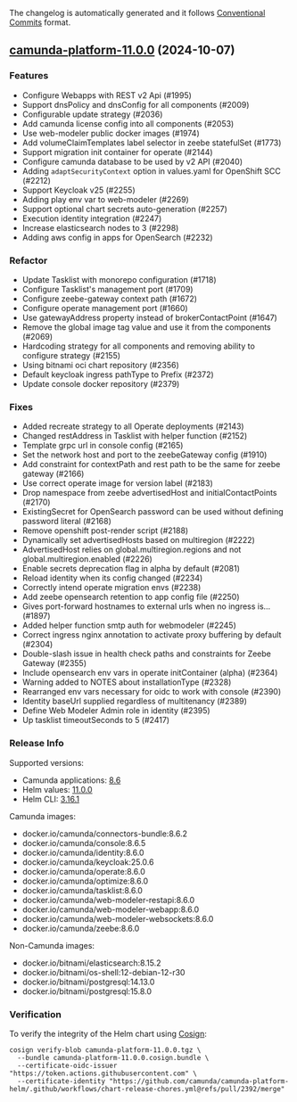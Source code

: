 The changelog is automatically generated and it follows [Conventional Commits](https://www.conventionalcommits.org/en/v1.0.0/) format.

## [camunda-platform-11.0.0](https://github.com/camunda/camunda-platform-helm/releases/tag/camunda-platform-11.0.0) (2024-10-07)

### Features

- Configure Webapps with REST v2 Api (#1995)
- Support dnsPolicy and dnsConfig for all components (#2009)
- Configurable update strategy (#2036)
- Add camunda license config into all components (#2053)
- Use web-modeler public docker images (#1974)
- Add volumeClaimTemplates label selector in zeebe statefulSet (#1773)
- Support migration init container for operate (#2144)
- Configure camunda database to be used by v2 API (#2040)
- Adding `adaptSecurityContext` option in values.yaml for OpenShift SCC (#2212)
- Support Keycloak v25 (#2255)
- Adding play env var to web-modeler (#2269)
- Support optional chart secrets auto-generation (#2257)
- Execution identity integration (#2247)
- Increase elasticsearch nodes to 3 (#2298)
- Adding aws config in apps for OpenSearch (#2232)

### Refactor

- Update Tasklist with monorepo configuration (#1718)
- Configure Tasklist's management port (#1709)
- Configure zeebe-gateway context path (#1672)
- Configure operate management port (#1660)
- Use gatewayAddress property instead of brokerContactPoint (#1647)
- Remove the global image tag value and use it from the components (#2069)
- Hardcoding strategy for all components and removing ability to configure strategy (#2155)
- Using bitnami oci chart repository (#2356)
- Default keycloak ingress pathType to Prefix (#2372)
- Update console docker repository (#2379)

### Fixes

- Added recreate strategy to all Operate deployments (#2143)
- Changed restAddress in Tasklist with helper function (#2152)
- Template grpc url in console config (#2165)
- Set the network host and port to the zeebeGateway config (#1910)
- Add constraint for contextPath and rest path to be the same for zeebe gateway (#2166)
- Use correct operate image for version label (#2183)
- Drop namespace from zeebe advertisedHost and initialContactPoints (#2170)
- ExistingSecret for OpenSearch password can be used without defining password literal (#2168)
- Remove openshift post-render script (#2188)
- Dynamically set advertisedHosts based on multiregion (#2222)
- AdvertisedHost relies on global.multiregion.regions and not global.multiregion.enabled (#2226)
- Enable secrets deprecation flag in alpha by default (#2081)
- Reload identity when its config changed (#2234)
- Correctly intend operate migration envs (#2238)
- Add zeebe opensearch retention to app config file (#2250)
- Gives port-forward hostnames to external urls when no ingress is… (#1897)
- Added helper function smtp auth for webmodeler (#2245)
- Correct ingress nginx annotation to activate proxy buffering by default (#2304)
- Double-slash issue in health check paths and constraints for Zeebe Gateway (#2355)
- Include opensearch env vars in operate initContainer (alpha) (#2364)
- Warning added to NOTES about installationType (#2328)
- Rearranged env vars necessary for oidc to work with console (#2390)
- Identity baseUrl supplied regardless of multitenancy (#2389)
- Define Web Modeler Admin role in identity (#2395)
- Up tasklist timeoutSeconds to 5 (#2417)

<!-- generated by git-cliff -->
### Release Info

Supported versions:

- Camunda applications: [8.6](https://github.com/camunda/camunda-platform/releases?q=tag%3A8.6&expanded=true)
- Helm values: [11.0.0](https://artifacthub.io/packages/helm/camunda/camunda-platform/11.0.0#parameters)
- Helm CLI: [3.16.1](https://github.com/helm/helm/releases/tag/v3.16.1)

Camunda images:

- docker.io/camunda/connectors-bundle:8.6.2
- docker.io/camunda/console:8.6.5
- docker.io/camunda/identity:8.6.0
- docker.io/camunda/keycloak:25.0.6
- docker.io/camunda/operate:8.6.0
- docker.io/camunda/optimize:8.6.0
- docker.io/camunda/tasklist:8.6.0
- docker.io/camunda/web-modeler-restapi:8.6.0
- docker.io/camunda/web-modeler-webapp:8.6.0
- docker.io/camunda/web-modeler-websockets:8.6.0
- docker.io/camunda/zeebe:8.6.0

Non-Camunda images:

- docker.io/bitnami/elasticsearch:8.15.2
- docker.io/bitnami/os-shell:12-debian-12-r30
- docker.io/bitnami/postgresql:14.13.0
- docker.io/bitnami/postgresql:15.8.0

### Verification

To verify the integrity of the Helm chart using [Cosign](https://docs.sigstore.dev/signing/quickstart/):

```shell
cosign verify-blob camunda-platform-11.0.0.tgz \
  --bundle camunda-platform-11.0.0.cosign.bundle \
  --certificate-oidc-issuer "https://token.actions.githubusercontent.com" \
  --certificate-identity "https://github.com/camunda/camunda-platform-helm/.github/workflows/chart-release-chores.yml@refs/pull/2392/merge"
```
